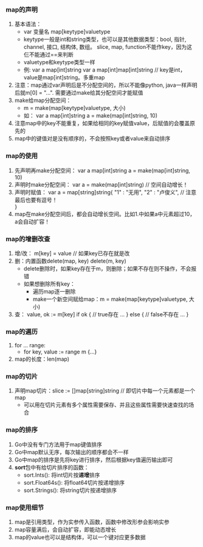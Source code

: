 ### map的声明
1. 基本语法：
    - var 变量名 map[keytype]valuetype
    - keytype一般是int和string类型，也可以是其他数据类型：bool, 指针, channel, 接口, 结构体, 数组。
    slice, map, function不能作key，因为这仨不能通过==来判断
    - valuetype和keytype类型一样
    - 例: var a map[int]string
          var a map[int]map[int]string      // key是int，value是map[int]string。多重map
2. 注意：map通过var声明后是不分配空间的，所以不能像python, java一样声明后就m[0] = "...". 
   需要通过make给其分配空间才能赋值
3. make给map分配空间：
    - m = make(map[keytype]valuetype, 大小)
    - 如：
    var a map[int]string
    a = make(map[int]string, 10)
4. 注意map中的key不能重复，如果给相同的key赋值value，后赋值的会覆盖原先的
5. map中的键值对是没有顺序的，不会按照key或者value来自动排序

### map的使用
1. 先声明再make分配空间：
    var a map[int]string
    a = make(map[int]string, 10)
2. 声明时make分配空间：
    var a = make(map[int]string)    // 空间自动增长！
3. 声明时赋值：
    var a = map[string]string{
        "1" : "无用",
        "2" : "卢俊义",             // 注意最后也要有逗号！    
    }
4. map在make分配空间后，都会自动增长空间。比如1.中如果a中元素超过10，a会自动扩容！

### map的增删改查
1. 增/改：
    m[key] = value      // 如果key已存在就是改
2. 删：内置函数delete(map, key)
    delete(m, key)
    - delete删除时，如果key存在于m，则删除；如果不存在则不操作，不会报错
    - 如果想删除所有key：
        - 遍历map逐一删除
        - make一个新空间赋给map：m = make(map[keytype]valuetype, 大小)
3. 查：
    value, ok := m[key]
    if ok {     // true存在
        ...
    } else {    // false不存在
        ...
    }

### map的遍历
1. for ... range: 
    - for key, value := range m {...}
2. map的长度：len(map)

### map的切片
1. 声明map切片：slice := []map[string]string    // 即切片中每一个元素都是一个map
    - 可以用在切片元素有多个属性需要保存、并且这些属性需要快速查找的场合

### map的排序
1. Go中没有专门方法用于map键值排序
2. Go中map默认无序，每次输出的顺序都会不一样
3. Go中map的排序是先将key进行排序，然后根据key值遍历输出即可
4. **sort**包中有给切片排序的函数：
    - sort.Ints(): 将int切片按**递增**排序
    - sort.Float64s(): 将float64切片按递增排序
    - sort.Strings(): 将string切片按递增排序

### map使用细节
1. map是引用类型，作为实参传入函数，函数中修改形参会影响实参
2. map容量满后，会自动扩容，即能动态增长
3. map的value也可以是结构体，可以一个键对应更多数据